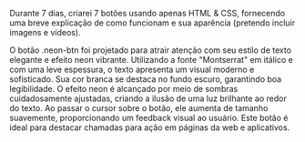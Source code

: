 Durante 7 dias, criarei 7 botões usando apenas HTML & CSS, fornecendo uma breve explicação de como funcionam e sua aparência (pretendo incluir imagens e vídeos).

O botão .neon-btn foi projetado para atrair atenção com seu estilo de texto elegante e efeito neon vibrante. Utilizando a fonte "Montserrat" em itálico e com uma leve espessura, o texto apresenta um visual moderno e sofisticado. Sua cor branca se destaca no fundo escuro, garantindo boa legibilidade. O efeito neon é alcançado por meio de sombras cuidadosamente ajustadas, criando a ilusão de uma luz brilhante ao redor do texto. Ao passar o cursor sobre o botão, ele aumenta de tamanho suavemente, proporcionando um feedback visual ao usuário. Este botão é ideal para destacar chamadas para ação em páginas da web e aplicativos.
